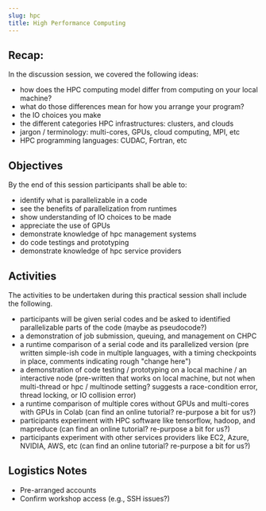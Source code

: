 ```yaml
---
slug: hpc
title: High Performance Computing
---
```


## Recap:

In the discussion session, we covered the following ideas:

- how does the HPC computing model differ from computing on your local machine?  
- what do those differences mean for how you arrange your program?
- the IO choices you make
- the different categories HPC infrastructures: clusters, and clouds 
- jargon / terminology: multi-cores, GPUs, cloud computing, MPI, etc
- HPC programming languages: CUDAC, Fortran, etc

## Objectives

By the end of this session participants shall be able to:

- identify what is parallelizable in a code
- see the benefits of parallelization from runtimes
- show understanding of IO choices to be made
- appreciate the use of GPUs
- demonstrate knowledge of hpc management systems
- do code testings and prototyping 
- demonstrate knowledge of hpc service providers

## Activities

The activities to be undertaken during this practical session shall include the following.

- participants will be given serial codes and be asked to identified parallelizable parts of the code (maybe as pseudocode?)
- a demonstration of job submission, queuing, and management on CHPC
- a runtime comparison of a serial code and its parallelized version (pre written simple-ish code in multiple languages, with a timing checkpoints in place, comments indicating rough "change here")
- a demonstration of code testing / prototyping on a local machine / an interactive node (pre-written that works on local machine, but not when multi-thread or hpc / multinode setting?  suggests a race-condition error, thread locking, or IO collision error)
- a runtime comparison of multiple cores without GPUs and multi-cores with GPUs in Colab (can find an online tutorial? re-purpose a bit for us?)
- participants experiment with HPC software like tensorflow, hadoop, and mapreduce (can find an online tutorial? re-purpose a bit for us?)
- participants experiment with other services providers like EC2, Azure, NVIDIA, AWS, etc (can find an online tutorial? re-purpose a bit for us?)

## Logistics Notes

- Pre-arranged accounts
- Confirm workshop access (e.g., SSH issues?)
